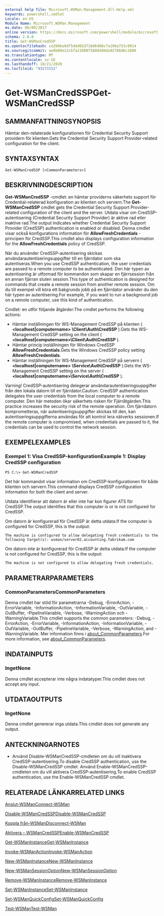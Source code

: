 ```yaml
---
external help file: Microsoft.WSMan.Management.dll-Help.xml
keywords: powershell,cmdlet
Locale: en-US
Module Name: Microsoft.WSMan.Management
ms.date: 06/09/2017
online version: https://docs.microsoft.com/powershell/module/microsoft.wsman.management/get-wsmancredssp?view=powershell-5.1&WT.mc_id=ps-gethelp
schema: 2.0.0
title: Get-WSManCredSSP
ms.openlocfilehash: ce2046a9df5d4d02d718d6408c7a196a753c9914
ms.sourcegitcommit: ae8b89e12c6fa2108075888dd6da92788d6c2888
ms.translationtype: MT
ms.contentlocale: sv-SE
ms.lasthandoff: 10/21/2020
ms.locfileid: "93273152"
---
```

# <span data-ttu-id="b7a49-103">Get-WSManCredSSP</span><span class="sxs-lookup"><span data-stu-id="b7a49-103">Get-WSManCredSSP</span></span>

## <span data-ttu-id="b7a49-104">SAMMANFATTNING</span><span class="sxs-lookup"><span data-stu-id="b7a49-104">SYNOPSIS</span></span>
<span data-ttu-id="b7a49-105">Hämtar den-relaterade konfigurationen för Credential Security Support providern för klienten.</span><span class="sxs-lookup"><span data-stu-id="b7a49-105">Gets the Credential Security Support Provider-related configuration for the client.</span></span>

## <span data-ttu-id="b7a49-106">SYNTAX</span><span class="sxs-lookup"><span data-stu-id="b7a49-106">SYNTAX</span></span>

```
Get-WSManCredSSP [<CommonParameters>]
```

## <span data-ttu-id="b7a49-107">BESKRIVNING</span><span class="sxs-lookup"><span data-stu-id="b7a49-107">DESCRIPTION</span></span>
<span data-ttu-id="b7a49-108">**Get-WSManCredSSP** -cmdlet: en hämtar providerns säkerhets support för Credential-relaterad konfiguration av klienten och servern.</span><span class="sxs-lookup"><span data-stu-id="b7a49-108">The **Get-WSManCredSSP** cmdlet gets the Credential Security Support Provider-related configuration of the client and the server.</span></span>
<span data-ttu-id="b7a49-109">Utdata visar om CredSSP-autentisering (Credential Security Support Provider) är aktive rad eller inaktive rad.</span><span class="sxs-lookup"><span data-stu-id="b7a49-109">The output indicates whether Credential Security Support Provider (CredSSP) authentication is enabled or disabled.</span></span>
<span data-ttu-id="b7a49-110">Denna cmdlet visar också konfigurations information för **AllowFreshCredentials** -principen för CredSSP.</span><span class="sxs-lookup"><span data-stu-id="b7a49-110">This cmdlet also displays configuration information for the **AllowFreshCredentials** policy of CredSSP.</span></span>

<span data-ttu-id="b7a49-111">När du använder CredSSP-autentisering skickas användarautentiseringsuppgifter till en fjärrdator som ska autentiseras.</span><span class="sxs-lookup"><span data-stu-id="b7a49-111">When you use CredSSP authentication, the user credentials are passed to a remote computer to be authenticated.</span></span>
<span data-ttu-id="b7a49-112">Den här typen av autentisering är utformad för kommandon som skapar en fjärrsession från en annan fjärran sluten session.</span><span class="sxs-lookup"><span data-stu-id="b7a49-112">This type of authentication is designed for commands that create a remote session from another remote session.</span></span>
<span data-ttu-id="b7a49-113">Om du till exempel vill köra ett bakgrunds jobb på en fjärrdator använder du den här typen av autentisering.</span><span class="sxs-lookup"><span data-stu-id="b7a49-113">For example, if you want to run a background job on a remote computer, use this kind of authentication.</span></span>

<span data-ttu-id="b7a49-114">Cmdlet: en utför följande åtgärder:</span><span class="sxs-lookup"><span data-stu-id="b7a49-114">The cmdlet performs the following actions:</span></span>

- <span data-ttu-id="b7a49-115">Hämtar inställningen för WS-Management CredSSP på klienten ( **\<localhost|computername\> \Client\Auth\CredSSP** ).</span><span class="sxs-lookup"><span data-stu-id="b7a49-115">Gets the WS-Management CredSSP setting on the client ( **\<localhost|computername\>\Client\Auth\CredSSP** ).</span></span>
- <span data-ttu-id="b7a49-116">Hämtar princip inställningen för Windows CredSSP **AllowFreshCredentials**.</span><span class="sxs-lookup"><span data-stu-id="b7a49-116">Gets the Windows CredSSP policy setting **AllowFreshCredentials**.</span></span>
- <span data-ttu-id="b7a49-117">Hämtar inställningen för WS-Management CredSSP på servern ( **\<localhost|computername\> \Service\Auth\CredSSP** ).</span><span class="sxs-lookup"><span data-stu-id="b7a49-117">Gets the WS-Management CredSSP setting on the server ( **\<localhost|computername\>\Service\Auth\CredSSP** ).</span></span>

<span data-ttu-id="b7a49-118">Varning! CredSSP-autentisering delegerar användarautentiseringsuppgifter från den lokala datorn till en fjärrdator.</span><span class="sxs-lookup"><span data-stu-id="b7a49-118">Caution: CredSSP authentication delegates the user credentials from the local computer to a remote computer.</span></span>
<span data-ttu-id="b7a49-119">Den här metoden ökar säkerhets risken för Fjärråtgärden.</span><span class="sxs-lookup"><span data-stu-id="b7a49-119">This practice increases the security risk of the remote operation.</span></span>
<span data-ttu-id="b7a49-120">Om fjärrdatorn komprometteras, när autentiseringsuppgifter skickas till den, kan autentiseringsuppgifterna användas för att kontrol lera nätverks sessionen.</span><span class="sxs-lookup"><span data-stu-id="b7a49-120">If the remote computer is compromised, when credentials are passed to it, the credentials can be used to control the network session.</span></span>

## <span data-ttu-id="b7a49-121">EXEMPEL</span><span class="sxs-lookup"><span data-stu-id="b7a49-121">EXAMPLES</span></span>

### <span data-ttu-id="b7a49-122">Exempel 1: Visa CredSSP-konfiguration</span><span class="sxs-lookup"><span data-stu-id="b7a49-122">Example 1: Display CredSSP configuration</span></span>

```
PS C:\> Get-WSManCredSSP
```

<span data-ttu-id="b7a49-123">Det här kommandot visar information om CredSSP-konfigurationen för både klienten och servern.</span><span class="sxs-lookup"><span data-stu-id="b7a49-123">This command displays CredSSP configuration information for both the client and server.</span></span>

<span data-ttu-id="b7a49-124">Utdata identifierar att datorn är eller inte har kon figurer ATS för CredSSP.</span><span class="sxs-lookup"><span data-stu-id="b7a49-124">The output identifies that this computer is or is not configured for CredSSP.</span></span>

<span data-ttu-id="b7a49-125">Om datorn är konfigurerad för CredSSP är detta utdata:</span><span class="sxs-lookup"><span data-stu-id="b7a49-125">If the computer is configured for CredSSP, this is the output:</span></span>

`The machine is configured to allow delegating fresh credentials to the following target(s): wsman/server02.accounting.fabrikam.com`

<span data-ttu-id="b7a49-126">Om datorn inte är konfigurerad för CredSSP är detta utdata:</span><span class="sxs-lookup"><span data-stu-id="b7a49-126">If the computer is not configured for CredSSP, this is the output:</span></span>

`The machine is not configured to allow delegating fresh credentials.`

## <span data-ttu-id="b7a49-127">PARAMETRAR</span><span class="sxs-lookup"><span data-stu-id="b7a49-127">PARAMETERS</span></span>

### <span data-ttu-id="b7a49-128">CommonParameters</span><span class="sxs-lookup"><span data-stu-id="b7a49-128">CommonParameters</span></span>
<span data-ttu-id="b7a49-129">Denna cmdlet har stöd för parametrarna -Debug, -ErrorAction, -ErrorVariable, -InformationAction, -InformationVariable, -OutVariable, -OutBuffer, -PipelineVariable, -Verbose, -WarningAction och -WarningVariable.</span><span class="sxs-lookup"><span data-stu-id="b7a49-129">This cmdlet supports the common parameters: -Debug, -ErrorAction, -ErrorVariable, -InformationAction, -InformationVariable, -OutVariable, -OutBuffer, -PipelineVariable, -Verbose, -WarningAction, and -WarningVariable.</span></span> <span data-ttu-id="b7a49-130">Mer information finns i [about_CommonParameters](https://go.microsoft.com/fwlink/?LinkID=113216).</span><span class="sxs-lookup"><span data-stu-id="b7a49-130">For more information, see [about_CommonParameters](https://go.microsoft.com/fwlink/?LinkID=113216).</span></span>

## <span data-ttu-id="b7a49-131">INDATA</span><span class="sxs-lookup"><span data-stu-id="b7a49-131">INPUTS</span></span>

### <span data-ttu-id="b7a49-132">Inget</span><span class="sxs-lookup"><span data-stu-id="b7a49-132">None</span></span>
<span data-ttu-id="b7a49-133">Denna cmdlet accepterar inte några indatatyper.</span><span class="sxs-lookup"><span data-stu-id="b7a49-133">This cmdlet does not accept any input.</span></span>

## <span data-ttu-id="b7a49-134">UTDATA</span><span class="sxs-lookup"><span data-stu-id="b7a49-134">OUTPUTS</span></span>

### <span data-ttu-id="b7a49-135">Inget</span><span class="sxs-lookup"><span data-stu-id="b7a49-135">None</span></span>
<span data-ttu-id="b7a49-136">Denna cmdlet genererar inga utdata.</span><span class="sxs-lookup"><span data-stu-id="b7a49-136">This cmdlet does not generate any output.</span></span>

## <span data-ttu-id="b7a49-137">ANTECKNINGAR</span><span class="sxs-lookup"><span data-stu-id="b7a49-137">NOTES</span></span>

* <span data-ttu-id="b7a49-138">Använd Disable-WSManCredSSP-cmdleten om du vill inaktivera CredSSP-autentisering.</span><span class="sxs-lookup"><span data-stu-id="b7a49-138">To disable CredSSP authentication, use the Disable-WSManCredSSP cmdlet.</span></span> <span data-ttu-id="b7a49-139">Använd Enable-WSManCredSSP-cmdleten om du vill aktivera CredSSP-autentisering.</span><span class="sxs-lookup"><span data-stu-id="b7a49-139">To enable CredSSP authentication, use the Enable-WSManCredSSP cmdlet.</span></span>

## <span data-ttu-id="b7a49-140">RELATERADE LÄNKAR</span><span class="sxs-lookup"><span data-stu-id="b7a49-140">RELATED LINKS</span></span>

[<span data-ttu-id="b7a49-141">Anslut-WSMan</span><span class="sxs-lookup"><span data-stu-id="b7a49-141">Connect-WSMan</span></span>](Connect-WSMan.md)

[<span data-ttu-id="b7a49-142">Disable-WSManCredSSP</span><span class="sxs-lookup"><span data-stu-id="b7a49-142">Disable-WSManCredSSP</span></span>](Disable-WSManCredSSP.md)

[<span data-ttu-id="b7a49-143">Koppla från-WSMan</span><span class="sxs-lookup"><span data-stu-id="b7a49-143">Disconnect-WSMan</span></span>](Disconnect-WSMan.md)

[<span data-ttu-id="b7a49-144">Aktivera – WSManCredSSP</span><span class="sxs-lookup"><span data-stu-id="b7a49-144">Enable-WSManCredSSP</span></span>](Enable-WSManCredSSP.md)

[<span data-ttu-id="b7a49-145">Get-WSManInstance</span><span class="sxs-lookup"><span data-stu-id="b7a49-145">Get-WSManInstance</span></span>](Get-WSManInstance.md)

[<span data-ttu-id="b7a49-146">Invoke-WSManAction</span><span class="sxs-lookup"><span data-stu-id="b7a49-146">Invoke-WSManAction</span></span>](Invoke-WSManAction.md)

[<span data-ttu-id="b7a49-147">New-WSManInstance</span><span class="sxs-lookup"><span data-stu-id="b7a49-147">New-WSManInstance</span></span>](New-WSManInstance.md)

[<span data-ttu-id="b7a49-148">New-WSManSessionOption</span><span class="sxs-lookup"><span data-stu-id="b7a49-148">New-WSManSessionOption</span></span>](New-WSManSessionOption.md)

[<span data-ttu-id="b7a49-149">Remove-WSManInstance</span><span class="sxs-lookup"><span data-stu-id="b7a49-149">Remove-WSManInstance</span></span>](Remove-WSManInstance.md)

[<span data-ttu-id="b7a49-150">Set-WSManInstance</span><span class="sxs-lookup"><span data-stu-id="b7a49-150">Set-WSManInstance</span></span>](Set-WSManInstance.md)

[<span data-ttu-id="b7a49-151">Set-WSManQuickConfig</span><span class="sxs-lookup"><span data-stu-id="b7a49-151">Set-WSManQuickConfig</span></span>](Set-WSManQuickConfig.md)

[<span data-ttu-id="b7a49-152">Test-WSMan</span><span class="sxs-lookup"><span data-stu-id="b7a49-152">Test-WSMan</span></span>](Test-WSMan.md)
